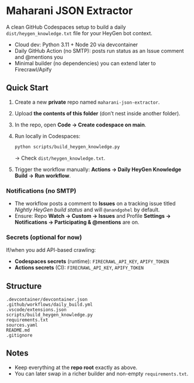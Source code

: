 # Maharani JSON Extractor

A clean GitHub Codespaces setup to build a daily `dist/heygen_knowledge.txt`
file for your HeyGen bot context.

- Cloud dev: Python 3.11 + Node 20 via devcontainer
- Daily GitHub Action (no SMTP): posts run status as an Issue comment and @mentions you
- Minimal builder (no dependencies) you can extend later to Firecrawl/Apify

## Quick Start

1) Create a new **private** repo named `maharani-json-extractor`.
2) Upload **the contents of this folder** (don’t nest inside another folder).
3) In the repo, open **Code → Create codespace on main**.
4) Run locally in Codespaces:
   ```bash
   python scripts/build_heygen_knowledge.py
   ```
   → Check `dist/heygen_knowledge.txt`.

5) Trigger the workflow manually: **Actions → Daily HeyGen Knowledge Build → Run workflow**.

### Notifications (no SMTP)
- The workflow posts a comment to **Issues** on a tracking issue titled
  *Nightly HeyGen build status* and will `@anandgohel` by default.
- Ensure: Repo **Watch → Custom → Issues** and Profile **Settings → Notifications → Participating & @mentions** are on.

### Secrets (optional for now)
If/when you add API-based crawling:
- **Codespaces secrets** (runtime): `FIRECRAWL_API_KEY`, `APIFY_TOKEN`
- **Actions secrets** (CI): `FIRECRAWL_API_KEY`, `APIFY_TOKEN`

## Structure
```
.devcontainer/devcontainer.json
.github/workflows/daily_build.yml
.vscode/extensions.json
scripts/build_heygen_knowledge.py
requirements.txt
sources.yaml
README.md
.gitignore
```

## Notes
- Keep everything at the **repo root** exactly as above.
- You can later swap in a richer builder and non-empty `requirements.txt`.
